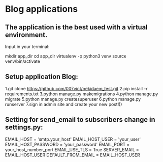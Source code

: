 # Blog applications

## The application is the best used with a virtual environment.

Input in your terminal:

mkdir app_dir
cd app_dir
virtualenv -p python3 venv
source venv/bin/activate

## Setup application Blog:

1.git clone https://github.com/007vict/nekidaem_test.git
2.pip install -r requirements.txt
3.python manage.py makemigrations
4.python manage.py migrate
5.python manage.py createsuperuser
6.python manage.py runserver
7.sign in admin site and create your new post!))

## Setting for send_email to subscribers change in settings.py:

EMAIL_HOST = 'smtp.your_host'
EMAIL_HOST_USER = 'your_user'
EMAIL_HOST_PASSWORD = 'your_password'
EMAIL_PORT = your_host_number_port
EMAIL_USE_TLS = True
SERVER_EMAIL = EMAIL_HOST_USER
DEFAULT_FROM_EMAIL = EMAIL_HOST_USER
